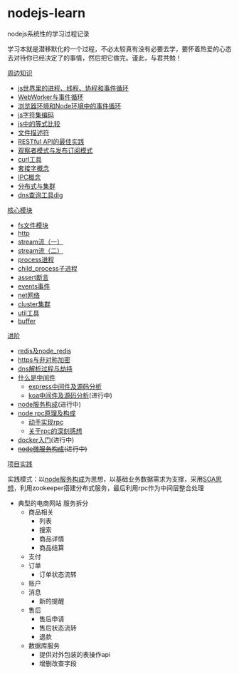 # nodejs-learn

nodejs系统性的学习过程记录

学习本就是潜移默化的一个过程，不必太较真有没有必要去学，要怀着热爱的心态去对待你已经决定了的事情，然后把它做完。谨此，与君共勉！

[周边知识](./基础概念)

- [js世界里的进程、线程、协程和事件循环](./基础概念/进程和线程.md)
- [WebWorker与事件循环](./基础概念/web_worker.md)
- [浏览器环境和Node环境中的事件循环](./基础概念/eventloop.md)
- [js字符集编码](https://iming.work/detail/5b80acd70b61600062edc375)
- [js中的等式比较](./基础概念/js中的等式比较.md)
- [文件描述符](./基础模块/fd.md)
- [RESTful API的最佳实践](./基础概念/restful_api.md)
- [观察者模式与发布订阅模式](./基础概念/design_patterns_1.md)
- [curl工具](./基础概念/curl.md)
- [套接字概念](./基础概念/socket.md)
- [IPC概念](./基础概念/ipc.md)
- [分布式与集群](./基础概念/集群.md)
- [dns查询工具dig](./基础概念/dig.md)

[核心模块](./基础模块)

- [fs文件模块](https://iming.work/detail/5b74dc74808ca40064dcbb79)
- [http](https://iming.work/detail/5b6f9a2f808ca4003c100db2)
- [stream流（一）](./基础模块/stream.md)
- [stream流（二）](./基础模块/stream2.md)
- [process进程](./基础模块/process.md)
- [child_process子进程](./基础模块/child_process.md)
- [assert断言](./基础模块/assert.md)
- [events事件](./基础模块/events.md)
- [net网络](./基础模块/net.md)
- [cluster集群](./基础模块/cluster.md)
- [util工具](./基础模块/util.md)
- [buffer](./基础模块/buffer.md)

[进阶](./进阶)

- [redis及node_redis](./进阶/redis.md)
- [https与非对称加密](./进阶/https.md)
- [dns解析过程与劫持](./进阶/dns.md)
- [什么是中间件](./进阶/middleware.md)
    - [express中间件及源码分析](./进阶/middleware-express.md)
    - [koa中间件及源码分析](./进阶/middleware-koa.md)(进行中)
- [node服务构成](./进阶/monitor.md)(进行中)
- [node rpc原理及构成](./进阶/rpc.md)
    - [动手实现rpc](https://github.com/Jmingzi/rpc-demo)
    - [关于rpc的深刻感想](https://github.com/Jmingzi/rpc-demo/blob/master/README.md#%E4%B8%BA%E4%BB%80%E4%B9%88%E8%A6%81%E7%94%A8rpc%E8%80%8C%E4%B8%8D%E6%98%AF%E4%BD%BF%E7%94%A8http)
- [docker入门](./进阶/docker.md)(进行中)
- ~~[node微服务构成](./进阶/small-service.md)(进行中)~~

[项目实践](./项目实践)

  实践模式：以[node服务构成](./进阶/monitor.md)为思想，以基础业务数据需求为支撑，采用[SOA思想](https://www.cnblogs.com/renzhitian/p/6853289.html)，利用zookeeper搭建分布式服务，最后利用rpc作为中间层整合处理

- 典型的电商网站
    服务拆分
    - 商品相关
        - 列表
        - 搜索
        - 商品详情
        - 商品结算
    - 支付
    - 订单
        - 订单状态流转
    - 账户
    - 消息
        - 新的提醒
    - 售后
        - 售后申请
        - 售后状态流转
        - 退款
    - 数据库服务
        - 提供对外包装的表操作api
        - 增删改查字段
    
